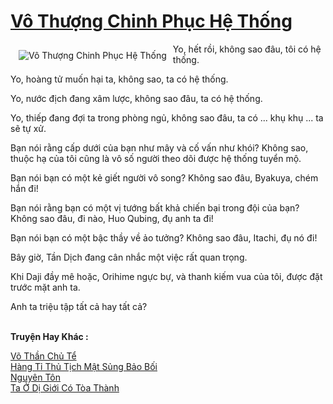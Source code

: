 <a href="https://truyenwiki.net/vo-thuong-chinh-phuc-he-thong.35594/" title="Vô Thượng Chinh Phục Hệ Thống"><h1>Vô Thượng Chinh Phục Hệ Thống</h1></a><div style="display:table"><img align="right" style="float: left; padding: 10px;" src="https://truyenwiki.net/a/img/str/src/35594.jpg" alt="Vô Thượng Chinh Phục Hệ Thống">Yo, hết rồi, không sao đâu, tôi có hệ thống.<p></p> Yo, hoàng tử muốn hại ta, không sao, ta có hệ thống.<p></p> Yo, nước địch đang xâm lược, không sao đâu, ta có hệ thống.<p></p> Yo, thiếp đang đợi ta trong phòng ngủ, không sao đâu, ta có ... khụ khụ ... ta sẽ tự xử.<p></p> Bạn nói rằng cấp dưới của bạn như mây và cố vấn như khói? Không sao, thuộc hạ của tôi cũng là vô số người theo dõi được hệ thống tuyển mộ.<p></p> Bạn nói bạn có một kẻ giết người vô song? Không sao đâu, Byakuya, chém hắn đi!<p></p> Bạn nói rằng bạn có một vị tướng bất khả chiến bại trong đội của bạn? Không sao đâu, đi nào, Huo Qubing, đụ anh ta đi!<p></p> Bạn nói bạn có một bậc thầy về ảo tưởng? Không sao đâu, Itachi, đụ nó đi!<p></p> Bây giờ, Tần Dịch đang cân nhắc một việc rất quan trọng.<p></p> Khi Daji đầy mê hoặc, Orihime ngực bự, và thanh kiếm vua của tôi, được đặt trước mặt anh ta.<p></p> Anh ta triệu tập tất cả hay tất cả?</div><p><br><b>Truyện Hay Khác :</b></p><a href="https://truyenwiki.net/vo-than-chu-te.36550/" alt="Võ Thần Chủ Tể">Võ Thần Chủ Tể</a><br/><a href="https://github.com/nownovels/wikidich/tree/master/truyenhay/37062" alt="Hàng Tỉ Thủ Tịch Mật Sủng Bảo Bối">Hàng Tỉ Thủ Tịch Mật Sủng Bảo Bối</a><br/><a href="https://sangtacviet.wordpress.com/2020/10/22/nguyen-ton/" alt="Nguyên Tôn">Nguyên Tôn</a><br/><a href="https://github.com/nownovels/wikidich/tree/master/truyenhay/36797" alt="Ta Ở Dị Giới Có Tòa Thành">Ta Ở Dị Giới Có Tòa Thành</a><br/>